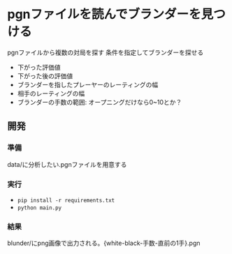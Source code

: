 # pgnファイルを読んでブランダーを見つける
pgnファイルから複数の対局を探す
条件を指定してブランダーを探せる
- 下がった評価値
- 下がった後の評価値
- ブランダーを指したプレーヤーのレーティングの幅
- 相手のレーティングの幅
- ブランダーの手数の範囲: オープニングだけなら0~10とか？

## 開発
### 準備
data/に分析したい.pgnファイルを用意する

### 実行
- `pip install -r requirements.txt`
- `python main.py`

### 結果
blunder/にpng画像で出力される。{white-black-手数-直前の1手}.pgn